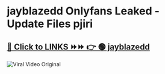 
 # jayblazedd Onlyfans Leaked - Update Files pjiri

## <h2><a href="https://clipsfans.com/jayblazedd&ref=git">🔗 Click to LINKS ⏩⏩ 👉 🟢 jayblazedd </a></h2>

<a href="https://clipsfans.com/jayblazedd&ref=git" rel="nofollow" data-target="animated-image.originalLink"><img src="https://i.ibb.co.com/xMMVF88/686577567.gif" alt="Viral Video Original" style="max-width: 100%; display: inline-block;" data-target="animated-image.originalImage"></a>

